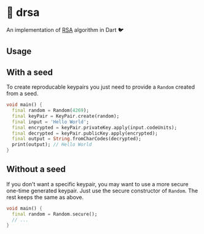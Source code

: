 # :closed_lock_with_key: drsa

An implementation of [RSA](https://en.wikipedia.org/wiki/RSA_(cryptosystem)) algorithm in Dart :bird:

## Usage

## With a seed

To create reproducable keypairs you just need to provide a `Random` created from a seed.

```dart
void main() {
  final random = Random(4269);
  final keyPair = KeyPair.create(random);
  final input = 'Hello World';
  final encrypted = keyPair.privateKey.apply(input.codeUnits);
  final decrypted = keyPair.publicKey.apply(encrypted);
  final output = String.fromCharCodes(decrypted);
  print(output); // Hello World
}
```

## Without a seed

If you don't want a specific keypair, you may want to use a more secure one-time generated keypair.
Just use the secure constructor of `Random`. The rest keeps the same as above.

```dart
void main() {
  final random = Random.secure();
  // ...
}
```
